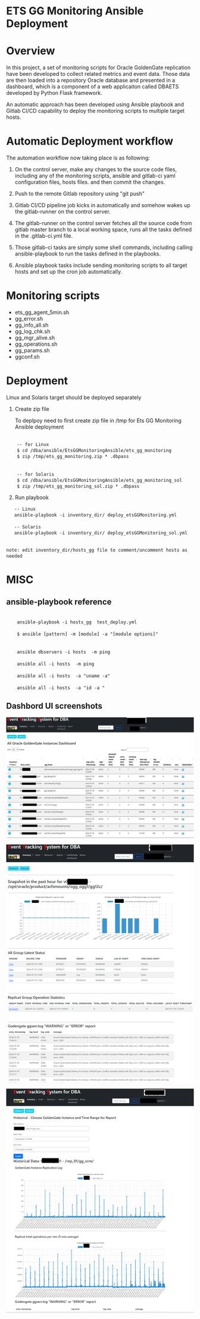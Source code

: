 ETS GG Monitoring Ansible Deployment
====================================

# Overview

In this project, a set of monitoring scripts for Oracle GoldenGate replication have been developed to collect related metrics and event data. Those data are then loaded into a repository Oracle database and presented in a dashboard, which is a component of a web applicaiton called DBAETS developed by Python Flask framework.

An automatic approach has been developed using Ansible playbook and Gitlab CI/CD capability to deploy the monitoring scripts to multiple target hosts.


# Automatic Deployment workflow

The automation workflow now taking place is as following:

1. On the control server, make any changes to the source code files, including any of the monitoring scripts, ansible and gitlab-ci yaml configuration files, hosts files. and then commit the changes.

2. Push to the remote Gitlab repository using "git push"

3. Gitlab CI/CD pipeline job kicks in automatically  and somehow wakes up the gitlab-runner on the control server.

4. The gitlab-runner on the control server fetches all the source code from gitlab master branch to a local working space, runs all the tasks defined in the .gitlab-ci.yml file.

5. Those gitlab-ci tasks are simply some shell commands, including calling ansible-playbook to run the tasks defined in the playbooks.

6. Ansible playbook tasks include sending monitoring scripts to all target hosts and set up the cron job automatically. 

# Monitoring scripts


* ets_gg_agent_5min.sh
* gg_error.sh
* gg_info_all.sh
* gg_log_chk.sh
* gg_mgr_alive.sh
* gg_operations.sh
* gg_params.sh
* ggconf.sh


# Deployment

Linux and Solaris target should be deployed separately

1. Create zip file

    To deplpoy need to first create  zip file in /tmp for Ets GG Monitoring Ansible deployment

```

	-- for Linux
	$ cd /dba/ansible/EtsGGMonitoringAnsible/ets_gg_monitoring
	$ zip /tmp/ets_gg_monitoring.zip * .dbpass

      
	-- for Solaris 
	$ cd /dba/ansible/EtsGGMonitoringAnsible/ets_gg_monitoring_sol
	$ zip /tmp/ets_gg_monitoring_sol.zip * .dbpass
```

2. Run playbook


```
   -- Linux   
   ansible-playbook -i inventory_dir/ deploy_etsGGMonitoring.yml

   -- Solaris   
   ansible-playbook -i inventory_dir/ deploy_etsGGMonitoring_sol.yml


```

    note: edit inventory_dir/hosts_gg file to comment/uncomment hosts as needed

# MISC

## ansible-playbook reference

```

    ansible-playbook -i hosts_gg  test_deploy.yml

    $ ansible [pattern] -m [module] -a "[module options]"


	ansible dbservers -i hosts  -m ping 

	ansible all -i hosts  -m ping 

	ansible all -i hosts  -a "uname -a" 

	ansible all -i hosts  -a "id -a "

```

## Dashbord UI screenshots


![Alt text](/EtsGGMonitoringAnsible/img/gg1.png "fig 1")

![Alt text](/EtsGGMonitoringAnsible/img/gg2.png "fig 2")

![Alt text](/EtsGGMonitoringAnsible/img/gg3.png "fig 3")